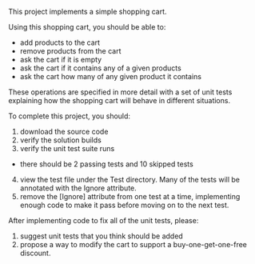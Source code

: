 This project implements a simple shopping cart. 

Using this shopping cart, you should be able to:
* add products to the cart 
* remove products from the cart
* ask the cart if it is empty 
* ask the cart if it contains any of a given products
* ask the cart how many of any given product it contains

These operations are specified in more detail with a set of unit tests explaining how the shopping cart will behave in different situations.

To complete this project, you should:
1. download the source code
2. verify the solution builds
3. verify the unit test suite runs
  * there should be 2 passing tests and 10 skipped tests
4. view the test file under the Test directory. Many of the tests will be annotated with the Ignore attribute. 
5. remove the [Ignore] attribute from one test at a time, implementing enough code to make it pass before moving on to the next test.

After implementing code to fix all of the unit tests, please:
1. suggest unit tests that you think should be added
2. propose a way to modify the cart to support a buy-one-get-one-free discount.